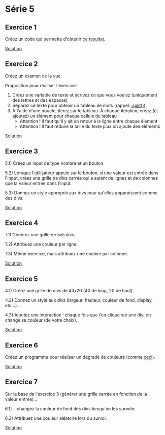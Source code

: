 # Série 5

## Exercice 1

Créez un code qui permette d'obtenir [ce résultat](https://zupimages.net/up/18/46/c10j.png).

[Solution](solutions/exercice_1.html)

## Exercice 2

Créez un [examen de la vue](https://zupimages.net/up/18/46/9b7p.png).

Proposition pour réaliser l'exercice:

1. Créez une variable de texte et écrivez ce que vous voulez (uniquement des lettres et des espaces)
2. Séparez ce texte pour obtenir un tableau de mots (rappel: [.split()](https://developer.mozilla.org/fr/docs/Web/JavaScript/Reference/Objets_globaux/String/split)).
3. À l'aide d'une boucle, itérez sur le tableau. À chaque itération, créez (et ajoutez) un élément pour chaque cellule du tableau
   - Attention ! Il faut qu'il y ait un retour à la ligne entre chaque élément
   - Attention ! Il faut réduire la taille du texte plus on ajoute des éléments

[Solution](solutions/exercice_2.html)

## Exercice 3

5.1) Créez un input de type nombre et un bouton

5.2) Lorsque l'utilisateur appuie sur le bouton, si une valeur est entrée dans l'input, créez une grille de divs carrée qui a autant de lignes et de colonnes que la valeur entrée dans l'input.

5.3) Donnez un style approprié aux divs pour qu'elles apparaissent comme des divs.

[Solution](solutions/exercice_3.html)

## Exercice 4

7.1) Générez une grille de 5x5 divs.

7.2) Attribuez une couleur par ligne.

7.3) Même exercice, mais attribuez une couleur par colonne.

[Solution](solutions/exercice_4.html)

## Exercice 5

4.1) Créez une grille de divs de 40x20 (40 de long, 20 de haut).

4.2) Donnez un style aux divs (largeur, hauteur, couleur de fond, display, etc...).

4.3) Ajoutez une interaction : chaque fois que l'on clique sur une div, on change sa couleur (de votre choix).

[Solution](solutions/exercice_5.html)

## Exercice 6

Créez un programme pour réaliser un dégradé de couleurs (comme [ceci](https://zupimages.net/up/18/48/q3ks.png)).

[Solution](solutions/exercice_6.html)

## Exercice 7

Sur la base de l'exercice 3 (générer une grille carrée en fonction de la valeur entrée)...

6.1) ...changez la couleur de fond des divs lorsqu'on les survole.

6.2) Attribuez une couleur aléatoire lors du survol.

[Solution](solutions/exercice_7.html)
